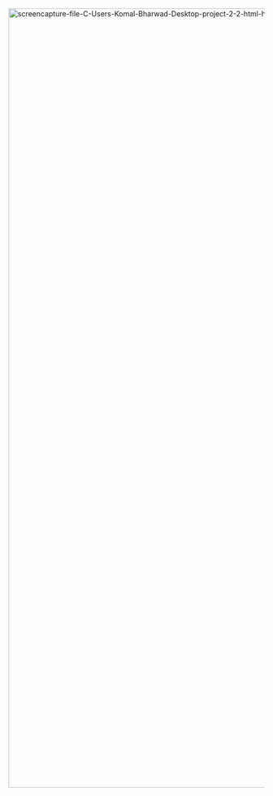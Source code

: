 <img width="1920" height="1532" alt="screencapture-file-C-Users-Komal-Bharwad-Desktop-project-2-2-html-html-2025-09-02-14_19_18" src="https://github.com/user-attachments/assets/793b78a1-2d8c-4a42-afb1-bcb4e7595f55" />
